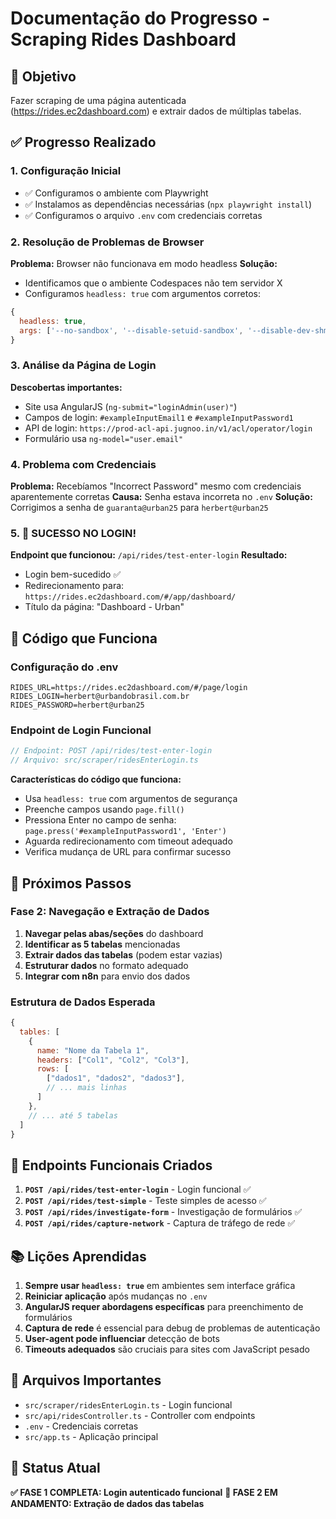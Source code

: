 # Documentação do Progresso - Scraping Rides Dashboard

## 🎯 Objetivo
Fazer scraping de uma página autenticada (https://rides.ec2dashboard.com) e extrair dados de múltiplas tabelas.

## ✅ Progresso Realizado

### 1. Configuração Inicial
- ✅ Configuramos o ambiente com Playwright
- ✅ Instalamos as dependências necessárias (`npx playwright install`)
- ✅ Configuramos o arquivo `.env` com credenciais corretas

### 2. Resolução de Problemas de Browser
**Problema:** Browser não funcionava em modo headless
**Solução:** 
- Identificamos que o ambiente Codespaces não tem servidor X
- Configuramos `headless: true` com argumentos corretos:
```javascript
{
  headless: true,
  args: ['--no-sandbox', '--disable-setuid-sandbox', '--disable-dev-shm-usage']
}
```

### 3. Análise da Página de Login
**Descobertas importantes:**
- Site usa AngularJS (`ng-submit="loginAdmin(user)"`)
- Campos de login: `#exampleInputEmail1` e `#exampleInputPassword1`
- API de login: `https://prod-acl-api.jugnoo.in/v1/acl/operator/login`
- Formulário usa `ng-model="user.email"`

### 4. Problema com Credenciais
**Problema:** Recebíamos "Incorrect Password" mesmo com credenciais aparentemente corretas
**Causa:** Senha estava incorreta no `.env`
**Solução:** Corrigimos a senha de `guaranta@urban25` para `herbert@urban25`

### 5. 🎉 SUCESSO NO LOGIN!
**Endpoint que funcionou:** `/api/rides/test-enter-login`
**Resultado:** 
- Login bem-sucedido ✅
- Redirecionamento para: `https://rides.ec2dashboard.com/#/app/dashboard/`
- Título da página: "Dashboard - Urban"

## 🔧 Código que Funciona

### Configuração do .env
```env
RIDES_URL=https://rides.ec2dashboard.com/#/page/login
RIDES_LOGIN=herbert@urbandobrasil.com.br
RIDES_PASSWORD=herbert@urban25
```

### Endpoint de Login Funcional
```javascript
// Endpoint: POST /api/rides/test-enter-login
// Arquivo: src/scraper/ridesEnterLogin.ts
```

**Características do código que funciona:**
- Usa `headless: true` com argumentos de segurança
- Preenche campos usando `page.fill()`
- Pressiona Enter no campo de senha: `page.press('#exampleInputPassword1', 'Enter')`
- Aguarda redirecionamento com timeout adequado
- Verifica mudança de URL para confirmar sucesso

## 📝 Próximos Passos

### Fase 2: Navegação e Extração de Dados
1. **Navegar pelas abas/seções** do dashboard
2. **Identificar as 5 tabelas** mencionadas
3. **Extrair dados das tabelas** (podem estar vazias)
4. **Estruturar dados** no formato adequado
5. **Integrar com n8n** para envio dos dados

### Estrutura de Dados Esperada
```javascript
{
  tables: [
    {
      name: "Nome da Tabela 1",
      headers: ["Col1", "Col2", "Col3"],
      rows: [
        ["dados1", "dados2", "dados3"],
        // ... mais linhas
      ]
    },
    // ... até 5 tabelas
  ]
}
```

## 🚀 Endpoints Funcionais Criados

1. **`POST /api/rides/test-enter-login`** - Login funcional ✅
2. **`POST /api/rides/test-simple`** - Teste simples de acesso ✅
3. **`POST /api/rides/investigate-form`** - Investigação de formulários ✅
4. **`POST /api/rides/capture-network`** - Captura de tráfego de rede ✅

## 📚 Lições Aprendidas

1. **Sempre usar `headless: true`** em ambientes sem interface gráfica
2. **Reiniciar aplicação** após mudanças no `.env`
3. **AngularJS requer abordagens específicas** para preenchimento de formulários
4. **Captura de rede** é essencial para debug de problemas de autenticação
5. **User-agent pode influenciar** detecção de bots
6. **Timeouts adequados** são cruciais para sites com JavaScript pesado

## 🔗 Arquivos Importantes

- `src/scraper/ridesEnterLogin.ts` - Login funcional
- `src/api/ridesController.ts` - Controller com endpoints
- `.env` - Credenciais corretas
- `src/app.ts` - Aplicação principal

## 🎯 Status Atual
**✅ FASE 1 COMPLETA: Login autenticado funcional**
**🔄 FASE 2 EM ANDAMENTO: Extração de dados das tabelas**
